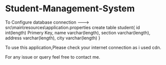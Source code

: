 # Student-Management-System
To Configure database connection ---> src\main\resources\application.properties
create table student{
        id  int(length) Primery Key,
        name varchar(length),
        section varchar(length),
        address varchar(length),
        city varchar(length)
        }
   
  To use this application,Please check your internet connection as i used cdn.
  
  For any issue or query feel free to contact me.
